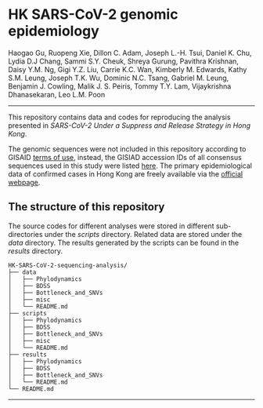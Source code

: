 # HK SARS-CoV-2 genomic epidemiology


Haogao Gu, Ruopeng Xie, Dillon C. Adam, Joseph L.-H. Tsui, Daniel K. Chu, Lydia D.J Chang, Sammi S.Y. Cheuk, Shreya Gurung, Pavithra Krishnan, Daisy Y.M. Ng, Gigi Y.Z. Liu, Carrie K.C. Wan, Kimberly M. Edwards, Kathy S.M. Leung, Joseph T.K. Wu, Dominic N.C. Tsang, Gabriel M. Leung, Benjamin J. Cowling, Malik J. S. Peiris, Tommy T.Y. Lam, Vijaykrishna Dhanasekaran, Leo L.M. Poon

---
This repository contains data and codes for reproducing the analysis presented in *SARS-CoV-2 Under a Suppress and Release Strategy in Hong Kong*.

The genomic sequences were not included in this repository according to GISAID [terms of use](https://www.gisaid.org/registration/terms-of-use/), instead, the GISIAD accession IDs of all consensus sequences used in this study were listed [here](./data/GISAID_accession_ID.csv). The primary epidemiological data of confirmed cases in Hong Kong are freely available via the [official webpage](https://data.gov.hk/en-data/dataset/hk-dh-chpsebcddr-novel-infectious-agent).

## The structure of this repository
The source codes for different analyses were stored in different sub-directories under the *scripts* directory. Related data are stored under the *data* directory. The results generated by the scripts can be found in the *results* directory. 

```
HK-SARS-CoV-2-sequencing-analysis/
├── data
│   ├── Phylodynamics
│   ├── BDSS
│   ├── Bottleneck_and_SNVs
│   ├── misc
│   └── README.md
├── scripts
│   ├── Phylodynamics
│   ├── BDSS
│   ├── Bottleneck_and_SNVs
│   ├── misc
│   └── README.md
├── results
│   ├── Phylodynamics
│   ├── BDSS
│   ├── Bottleneck_and_SNVs
│   └── README.md
└── README.md
```

---
